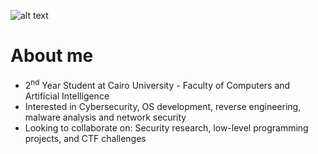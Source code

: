 



![alt text](https://media0.giphy.com/media/v1.Y2lkPTc5MGI3NjExMjB5ZGhwZzZqcngzOHR2bDRpM24xamluMHFnZHQ0MjVqajdjN2QweCZlcD12MV9pbnRlcm5hbF9naWZfYnlfaWQmY3Q9Zw/3oKIPnAiaMCws8nOsE/giphy.gif)


# About me

-   2<sup>nd</sup> Year Student at Cairo University - Faculty of Computers and Artificial Intelligence
-   Interested in Cybersecurity, OS development, reverse engineering, malware analysis and network security
-   Looking to collaborate on: Security research, low-level programming projects, and CTF challenges




